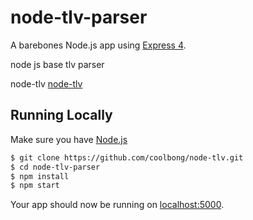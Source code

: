 # node-tlv-parser

A barebones Node.js app using [Express 4](http://expressjs.com/).

node js base tlv parser

node-tlv [node-tlv](https://github.com/coolbong/node-tlv)

## Running Locally

Make sure you have [Node.js](http://nodejs.org/)

```sh
$ git clone https://github.com/coolbong/node-tlv.git
$ cd node-tlv-parser
$ npm install
$ npm start
```

Your app should now be running on [localhost:5000](http://localhost:5000/).
